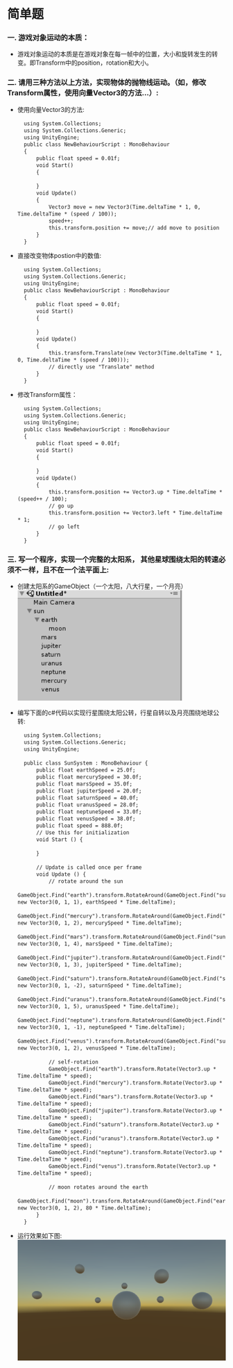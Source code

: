 # 简单题
### 一. 游戏对象运动的本质： ###  
- 游戏对象运动的本质是在游戏对象在每一帧中的位置，大小和旋转发生的转变。即Transform中的position，rotation和大小。  
### 二. 请用三种方法以上方法，实现物体的抛物线运动。（如，修改Transform属性，使用向量Vector3的方法…）: ###  
- 使用向量Vector3的方法:  

		using System.Collections;  
		using System.Collections.Generic;  
		using UnityEngine;  
		public class NewBehaviourScript : MonoBehaviour  
		{  
    		public float speed = 0.01f;
    		void Start()
    		{
    				    
    		}
    		void Update()
    		{
        		Vector3 move = new Vector3(Time.deltaTime * 1, 0, Time.deltaTime * (speed / 100));
        		speed++; 
        		this.transform.position += move;// add move to position
			}
		}
- 直接改变物体postion中的数值:  

		using System.Collections;  
		using System.Collections.Generic;  
		using UnityEngine;  
		public class NewBehaviourScript : MonoBehaviour  
		{  
    		public float speed = 0.01f;
    		void Start()
    		{
        
    		}
    		void Update()
    		{
        		this.transform.Translate(new Vector3(Time.deltaTime * 1, 0, Time.deltaTime * (speed / 100)));
        		// directly use "Translate" method
    		}
		}  
- 修改Transform属性：  

		using System.Collections;  
		using System.Collections.Generic;  
		using UnityEngine;  
		public class NewBehaviourScript : MonoBehaviour  
		{  
    		public float speed = 0.01f;
    		void Start()
    		{
        
    		}
    		void Update()
    		{
        		this.transform.position += Vector3.up * Time.deltaTime * (speed++ / 100);
        		// go up
        		this.transform.position += Vector3.left * Time.deltaTime * 1;
        		// go left 
    		}
		}  
### 三. 写一个程序，实现一个完整的太阳系， 其他星球围绕太阳的转速必须不一样，且不在一个法平面上: ###  
- 创建太阳系的GameObject（一个太阳，八大行星，一个月亮）  
![avatar](https://github.com/MockingT/3D_Game-2/blob/master/picture/3d2.png)  
- 编写下面的c#代码以实现行星围绕太阳公转，行星自转以及月亮围绕地球公转:

		using System.Collections;
		using System.Collections.Generic;
		using UnityEngine;

		public class SunSystem : MonoBehaviour {
    		public float earthSpeed = 25.0f;
    		public float mercurySpeed = 30.0f;
    		public float marsSpeed = 35.0f;
    		public float jupiterSpeed = 20.0f;
    		public float saturnSpeed = 40.0f;
    		public float uranusSpeed = 28.0f;
    		public float neptuneSpeed = 33.0f;
    		public float venusSpeed = 38.0f;
    		public float speed = 888.0f;
    		// Use this for initialization
    		void Start () {
		
			}
	
			// Update is called once per frame
			void Update () {
        		// rotate around the sun
        		GameObject.Find("earth").transform.RotateAround(GameObject.Find("sun").transform.position, new Vector3(0, 1, 1), earthSpeed * Time.deltaTime);
        		GameObject.Find("mercury").transform.RotateAround(GameObject.Find("sun").transform.position, new Vector3(0, 1, 2), mercurySpeed * Time.deltaTime);
        		GameObject.Find("mars").transform.RotateAround(GameObject.Find("sun").transform.position, new Vector3(0, 1, 4), marsSpeed * Time.deltaTime);
        		GameObject.Find("jupiter").transform.RotateAround(GameObject.Find("sun").transform.position, new Vector3(0, 1, 3), jupiterSpeed * Time.deltaTime);
        		GameObject.Find("saturn").transform.RotateAround(GameObject.Find("sun").transform.position, new Vector3(0, 1, -2), saturnSpeed * Time.deltaTime);
        		GameObject.Find("uranus").transform.RotateAround(GameObject.Find("sun").transform.position, new Vector3(0, 1, 5), uranusSpeed * Time.deltaTime);
        		GameObject.Find("neptune").transform.RotateAround(GameObject.Find("sun").transform.position, new Vector3(0, 1, -1), neptuneSpeed * Time.deltaTime);
        		GameObject.Find("venus").transform.RotateAround(GameObject.Find("sun").transform.position, new Vector3(0, 1, 2), venusSpeed * Time.deltaTime);

        		// self-rotation
        		GameObject.Find("earth").transform.Rotate(Vector3.up * Time.deltaTime * speed);
        		GameObject.Find("mercury").transform.Rotate(Vector3.up * Time.deltaTime * speed);
        		GameObject.Find("mars").transform.Rotate(Vector3.up * Time.deltaTime * speed);
        		GameObject.Find("jupiter").transform.Rotate(Vector3.up * Time.deltaTime * speed);
        		GameObject.Find("saturn").transform.Rotate(Vector3.up * Time.deltaTime * speed);
        		GameObject.Find("uranus").transform.Rotate(Vector3.up * Time.deltaTime * speed);
        		GameObject.Find("neptune").transform.Rotate(Vector3.up * Time.deltaTime * speed);
        		GameObject.Find("venus").transform.Rotate(Vector3.up * Time.deltaTime * speed);

		        // moon rotates around the earth
        		GameObject.Find("moon").transform.RotateAround(GameObject.Find("earth").transform.position, new Vector3(0, 1, 2), 80 * Time.deltaTime);
    		}
		}  
- 运行效果如下图:  
![avatar](https://github.com/MockingT/3D_Game-2/blob/master/picture/3d3.png)
